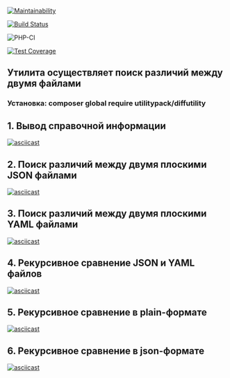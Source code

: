 [![Maintainability](https://api.codeclimate.com/v1/badges/8fa118840ccd652eb834/maintainability)](https://codeclimate.com/github/vladimirkuvanovv/php-project-lvl2/maintainability)

[![Build Status](https://travis-ci.com/vladimirkuvanovv/php-project-lvl2.svg?branch=master)](https://travis-ci.com/vladimirkuvanovv/php-project-lvl2)

![PHP-CI](https://github.com/vladimirkuvanovv/php-project-lvl2/workflows/PHP-CI/badge.svg?branch=master)

[![Test Coverage](https://api.codeclimate.com/v1/badges/8fa118840ccd652eb834/test_coverage)](https://codeclimate.com/github/vladimirkuvanovv/php-project-lvl2/test_coverage)


## Утилита осуществляет поиск различий между двумя файлами ##

### Установка: composer global require utilitypack/diffutility ###

## 1. Вывод справочной информации ##

[![asciicast](https://asciinema.org/a/344044.svg)](https://asciinema.org/a/344044)

## 2. Поиск различий между двумя плоскими JSON файлами ##

[![asciicast](https://asciinema.org/a/344052.svg)](https://asciinema.org/a/344052)

## 3. Поиск различий между двумя плоскими YAML файлами ##

[![asciicast](https://asciinema.org/a/344056.svg)](https://asciinema.org/a/344056)

## 4. Рекурсивное сравнение JSON и YAML файлов ##

[![asciicast](https://asciinema.org/a/344059.svg)](https://asciinema.org/a/344059)

## 5. Рекурсивное сравнение в plain-формате ##

[![asciicast](https://asciinema.org/a/344952.svg)](https://asciinema.org/a/344952)

## 6. Рекурсивное сравнение в json-формате ##

[![asciicast](https://asciinema.org/a/344952.svg)](https://asciinema.org/a/344952)